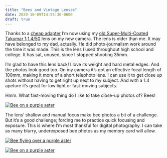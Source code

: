 ```yaml
---
title: "Bees and Vintage Lenses"
date: 2020-10-09T14:55:36-0600
draft: true
---
```






Thanks to a [cheap adapter](https://www.kentfaith.com/search_KF06.076%20/KF06.076_m42-to-micro-four-thirds-m4-3-mount-adapter) I’m now using my [old Super-Multi-Coated Takumar 1:1.4/50](https://www.pentaxforums.com/lensreviews/SMC-S-M-C-Super-Takumar-50mm-F1.4.html) lens on my new camera. The lens is older than me. It may have belonged to my dad, actually. He did photo-journalism work around the time it was made. This is the lens I used throughout high school and college. It has sat, unused, since I stopped shooting 35mm.

I’m glad to have this lens back! I love its weight and hard metal edges. And the photos look good too. On my camera it’s got an effective focal length of 100mm, making it more of a short telephoto lens. I can use it to get close up shots without having to get right up next to my subject. And with a 1.4 apeture it’s great for low light or fast-moving subjects.

Hmm. What fast-moving thing do I like to take close-up photos of? Bees!

[![Bee on a purple aster](https://live.staticflickr.com/65535/50441964676_cc6a638e38_c.jpg)](https://www.flickr.com/photos/ianwhitney/50441964676/in/album-72157716129097138/ "Bee on a purple aster")

The lens’ shallow and manual focus make bee photos a bit of a challenge. But it’s a good challenge; forcing me to practice quick focusing and exposure. This is where I’m most thankful for digital photography. I can take as many blurry, underexposed bee photos as my memory card will allow.

[![Bee flying over a purple aster](https://live.staticflickr.com/65535/50442145117_7c34e6b0ff_c.jpg)](https://www.flickr.com/photos/ianwhitney/50442145117/in/album-72157716129097138/ "Bee flying over a purple aster")

[![Bee on a purple aster](https://live.staticflickr.com/65535/50442146502_a9384fd242_c.jpg)](https://www.flickr.com/photos/ianwhitney/50442146502/in/album-72157716129097138/ "Bee on a purple aster")



